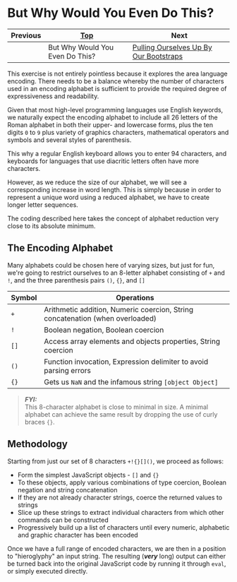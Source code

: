 
# But Why Would You Even Do This?

| Previous | [Top](/chriswhealy/hieroglyphy) | Next
|---|---|---
|   | But Why Would You Even Do This? | [Pulling Ourselves Up By Our Bootstraps](/chriswhealy/hieroglyphy/bootstraps/)

This exercise is not entirely pointless because it explores the area language encoding.
There needs to be a balance whereby the number of characters used in an encoding alphabet is sufficient to provide the required degree of expressiveness and readability.

Given that most high-level programming languages use English keywords, we naturally expect the encoding alphabet to include all 26 letters of the Roman alphabet in both their upper- and lowercase forms, plus the ten digits `0` to `9` plus variety of graphics characters, mathematical operators and symbols and several styles of parenthesis.

This why a regular English keyboard allows you to enter 94 characters, and keyboards for languages that use diacritic letters often have more characters.

However, as we reduce the size of our alphabet, we will see a corresponding increase in word length.
This is simply because in order to represent a unique word using a reduced alphabet, we have to create longer letter sequences.

The coding described here takes the concept of alphabet reduction very close to its absolute minimum.

## The Encoding Alphabet

Many alphabets could be chosen here of varying sizes, but just for fun, we're going to restrict ourselves to an 8-letter alphabet consisting of `+` and `!`, and the three parenthesis pairs `()`, `{}`, and `[]`

| Symbol | Operations
|---|---
| `+`  | Arithmetic addition, Numeric coercion, String concatenation (when overloaded)
| `!`  | Boolean negation, Boolean coercion
| `[]` | Access array elements and objects properties, String coercion
| `()` | Function invocation, Expression delimiter to avoid parsing errors
| `{}` | Gets us `NaN` and the infamous string `[object Object]`

> ***FYI:***<br>
> This 8-character alphabet is close to minimal in size.
> A minimal alphabet can achieve the same result by dropping the use of curly braces `{}`.

## Methodology

Starting from just our set of 8 characters `+!{}[]()`, we proceed as follows:

* Form the simplest JavaScript objects - `[]` and `{}`
* To these objects, apply various combinations of type coercion, Boolean negation and string concatenation
* If they are not already character strings, coerce the returned values to strings
* Slice up these strings to extract individual characters from which other commands can be constructed
* Progressively build up a list of characters until every numeric, alphabetic and graphic character has been encoded

Once we have a full range of encoded characters, we are then in a position to "hieroglyphy" an input string.
The resulting (***very*** long) output can either be turned back into the original JavaScript code by running it through `eval`, or simply executed directly.
